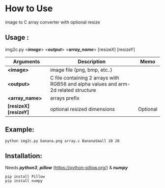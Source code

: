 # How to Use

image to C array converter with optional resize

## Usage :  

img2c.py <***image***> <***output***> <***array_name***> [resizeX] [resizeY]



| Arguments                        | Description                                                  | Memo     |
| -------------------------------- | ------------------------------------------------------------ | -------- |
| **\<image\>**                    | image file (png, bmp, etc..)                                 |          |
| **\<output\>**                   | C file containing 2 arrays with RGB56 and alpha values and arm-2d related structure |          |
| **\<array_name\>**               | arrays prefix                                                |          |
| **\[resizeX\]**  **\[resizeY\]** | optional resized dimensions                                  | Optional |



## Example:

```
python img2c.py banana.png array.c BananaSmall 20 20
```



## Installation:

Needs ***python3***, ***pillow*** (https://python-pillow.org/) & ***numpy***

```
pip install Pillow
pip install numpy 
```

